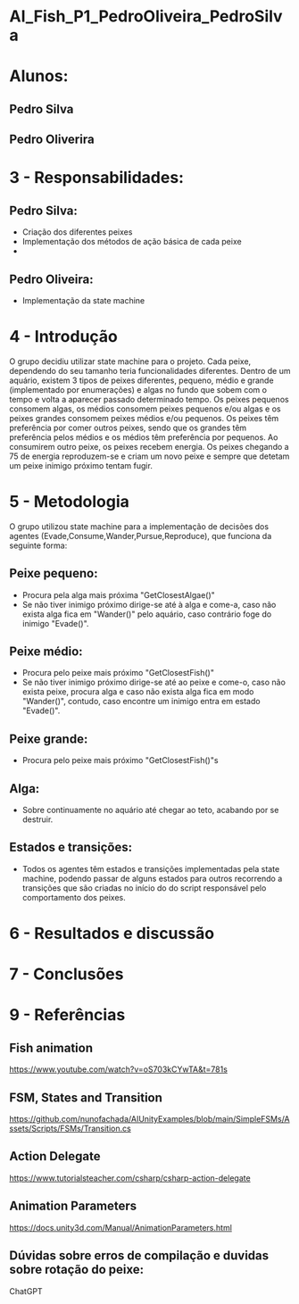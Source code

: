 # AI_Fish_P1_PedroOliveira_PedroSilva

# Alunos:
## Pedro Silva
## Pedro Oliverira

# 3 - Responsabilidades:
## Pedro Silva:
- Criação dos diferentes peixes
- Implementação dos métodos de ação básica de cada peixe
- 

## Pedro Oliveira:
- Implementação da state machine


# 4 - Introdução
 O grupo decidiu utilizar state machine para o projeto. Cada peixe, dependendo do seu tamanho teria funcionalidades diferentes. Dentro de um aquário, existem 3 tipos de peixes diferentes, pequeno, médio e grande (implementado por enumerações) e algas no fundo que sobem com o tempo e volta a aparecer passado determinado tempo. Os peixes pequenos consomem algas, os médios consomem peixes pequenos e/ou algas e os peixes grandes consomem peixes médios e/ou pequenos. Os peixes têm preferência por comer outros peixes, sendo que os grandes têm preferência pelos médios e os médios têm preferência por pequenos. Ao consumirem outro peixe, os peixes recebem energia. Os peixes chegando a 75 de energia reproduzem-se e criam um novo peixe e sempre que detetam um peixe inimigo próximo tentam fugir.

# 5 - Metodologia
 O grupo utilizou state machine para a implementação de decisões dos agentes (Evade,Consume,Wander,Pursue,Reproduce), que funciona da seguinte forma:
## Peixe pequeno:
- Procura pela alga mais próxima "GetClosestAlgae()"
- Se não tiver inimigo próximo dirige-se até à alga e come-a, caso não exista alga fica em "Wander()" pelo aquário, caso contrário foge do inimigo "Evade()".

## Peixe médio:
- Procura pelo peixe mais próximo "GetClosestFish()"
- Se não tiver inimigo próximo dirige-se até ao peixe e come-o, caso não exista peixe, procura alga e caso não exista alga fica em modo "Wander()", contudo, caso encontre um inimigo entra em estado "Evade()".

## Peixe grande:
- Procura pelo peixe mais próximo "GetClosestFish()"s

## Alga:
- Sobre continuamente no aquário até chegar ao teto, acabando por se destruir.

## Estados e transições:
- Todos os agentes têm estados e transições implementadas pela state machine, podendo passar de alguns estados para outros recorrendo a transições que são criadas no início do do script responsável pelo comportamento dos peixes.

# 6 - Resultados e discussão
## 

# 7 - Conclusões
##

# 9 - Referências
## Fish animation
 https://www.youtube.com/watch?v=oS703kCYwTA&t=781s

## FSM, States and Transition
 https://github.com/nunofachada/AIUnityExamples/blob/main/SimpleFSMs/Assets/Scripts/FSMs/Transition.cs

## Action Delegate
 https://www.tutorialsteacher.com/csharp/csharp-action-delegate

## Animation Parameters
 https://docs.unity3d.com/Manual/AnimationParameters.html

## Dúvidas sobre erros de compilação e duvidas sobre rotação do peixe:
 ChatGPT

